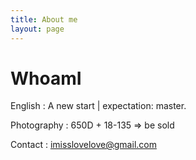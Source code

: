 ```yaml
---
title: About me
layout: page
---
```


# WhoamI

English : A new start | expectation: master.  

Photography : 650D + 18-135 => be sold  

Contact : imisslovelove@gmail.com

